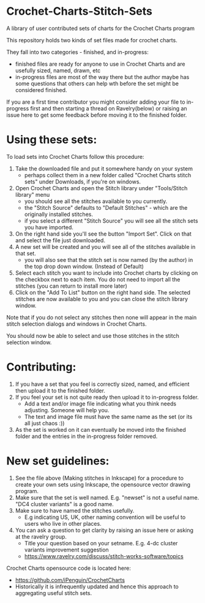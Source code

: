 # Crochet-Charts-Stitch-Sets
A library of user contributed sets of charts for the Crochet Charts program

This repository holds two kinds of set files made for crochet charts.

They fall into two categories - finished, and in-progress:
  - finished files are ready for anyone to use in Crochet Charts and are usefully sized, named, drawn, etc
  - in-progress files are most of the way there but the author maybe has some questions that others can help wth before the set might be considered finished.

If you are a first time contributor you might consider adding your file to in-progress first and then starting a thread on Ravelry(below) or raising an issue here to get some feedback before moving it to the finished folder.

# Using these sets:
To load sets into Crochet Charts follow this procedure:
1. Take the downloaded file and put it somewhere handy on your system
   - perhaps collect them in a new folder called "Crochet Charts stitch sets" under Downloads, if you're on windows.
2. Open Crochet Charts and open the Stitch library under "Tools/Stitch library" menu
    - you should see all the stitches available to you currently.
    - the "Stitch Source" defaults to "Default Stitches" - which are the originally installed stitches.
    - if you select a different "Stitch Source" you will see all the stitch sets you have imported.
3. On the right hand side you'll see the button "Import Set". Click on that and select the file just downloaded.
4. A new set will be created and you will see all of the stitches available in that set.
    - you will also see that the stitch set is now named (by the author) in the top drop down window. (Instead of Default)
5. Select each stitch you want to include into Crochet charts by clicking on the checkbox next to each item. You do not need to import all the stitches (you can return to install more later)
6. Click on the "Add To List" button on the right hand side. The selected stitches are now available to you and you can close the stitch library window.

Note that if you do not select any stitches then none will appear in the main stitch selection dialogs and windows in Crochet Charts.

You should now be able to select and use those stitches in the stitch selection window.

# Contributing:
1. If you have a set that you feel is correctly sized, named, and efficient then upload it to the finished folder.
2. If you feel your set is not quite ready then upload it to in-progress folder. 
    - Add a text and/or image file indicating what you think needs adjusting. Someone will help you.
    - The text and image file must have the same name as the set (or its all just chaos :))
3. As the set is worked on it can eventually be moved into the finished folder and the entries in the in-progress folder removed.

# New set guidelines:
1. See the file above (Making stitches in Inkscape) for a procedure to create your own sets using Inkscape, the opensource vector drawing program.
2. Make sure that the set is well named. E.g. "newset" is not a useful name. "DC4 cluster variants" is a good name.
3. Make sure to have named the stitches usefully.
    - E.g indicating US, UK, other naming convention will be useful to users who live in other places.
4. You can ask a question to get clarity by raising an issue here or asking at the ravelry group.
    - Title your question based on your setname. E.g. 4-dc cluster variants improvement suggestion
    - https://www.ravelry.com/discuss/stitch-works-software/topics

Crochet Charts opensource code is located here:
   - https://github.com/iPenguin/CrochetCharts
   - Historically it is infrequently updated and hence this approach to aggregating useful stitch sets.
